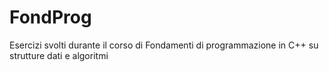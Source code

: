 # FondProg
Esercizi svolti durante il corso di Fondamenti di programmazione in C++ su strutture dati e algoritmi
